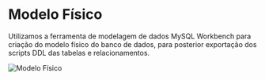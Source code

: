 # Modelo Físico

Utilizamos a ferramenta de modelagem de dados MySQL Workbench para criação do modelo físico do banco de dados, para posterior exportação dos scripts DDL das tabelas e relacionamentos.

![Modelo Físico](https://github.com/marchingbeagle/projeto-final-bd2-aluguel-imoveis/blob/main/assets/modelo_fisico.png)
